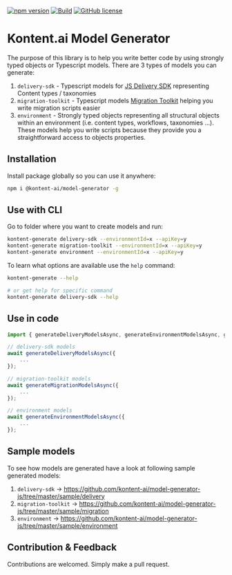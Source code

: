 [![npm version](https://badge.fury.io/js/%40kontent-ai%2Fmodel-generator.svg)](https://badge.fury.io/js/%40kontent-ai%2Fmodel-generator)
[![Build](https://github.com/kontent-ai/model-generator-js/actions/workflows/main.yml/badge.svg)](https://github.com/kontent-ai/model-generator-js/actions/workflows/main.yml)
[![GitHub license](https://img.shields.io/github/license/kontent-ai/model-generator-js.svg)](https://github.com/kontent-ai/model-generator-js)

# Kontent.ai Model Generator

The purpose of this library is to help you write better code by using strongly typed objects or Typescript models. There are 3 types of
models you can generate:

1. `delivery-sdk` - Typescript models for [JS Delivery SDK](https://www.npmjs.com/package/@kontent-ai/delivery-sdk) representing Content
   types / taxonomies
2. `migration-toolkit` - Typescript models [Migration Toolkit](https://www.npmjs.com/package/@kontent-ai/migration-toolkit) helping you
   write migration scripts easier
3. `environment` - Strongly typed objects representing all structural objects within an environment (i.e. content types, workflows,
   taxonomies ...). These models help you write scripts because they provide you a straightforward access to objects properties.

## Installation

Install package globally so you can use it anywhere:

```bash
npm i @kontent-ai/model-generator -g
```

## Use with CLI

Go to folder where you want to create models and run:

```bash
kontent-generate delivery-sdk --environmentId=x --apiKey=y
kontent-generate migration-toolkit --environmentId=x --apiKey=y
kontent-generate environment --environmentId=x --apiKey=y
```

To learn what options are available use the `help` command:

```bash
kontent-generate --help

# or get help for specific command
kontent-generate delivery-sdk --help
```

## Use in code

```typescript
import { generateDeliveryModelsAsync, generateEnvironmentModelsAsync, generateMigrationModelsAsync } from '@kontent-ai/model-generator';

// delivery-sdk models
await generateDeliveryModelsAsync({
    ...
});

// migration-toolkit models
await generateMigrationModelsAsync({
    ...
});

// environment models
await generateEnvironmentModelsAsync({
    ...
});
```

## Sample models

To see how models are generated have a look at following sample generated models:

1. `delivery-sdk` -> https://github.com/kontent-ai/model-generator-js/tree/master/sample/delivery
2. `migration-toolkit` -> https://github.com/kontent-ai/model-generator-js/tree/master/sample/migration
3. `environment` -> https://github.com/kontent-ai/model-generator-js/tree/master/sample/environment

## Contribution & Feedback

Contributions are welcomed. Simply make a pull request.
